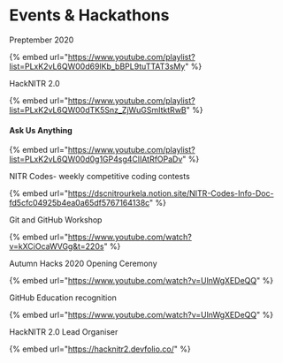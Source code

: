 # Events & Hackathons

Preptember 2020

{% embed url="https://www.youtube.com/playlist?list=PLxK2vL6QW00d69lKb_bBPL9tuTTAT3sMy" %}

HackNITR 2.0

{% embed url="https://www.youtube.com/playlist?list=PLxK2vL6QW00dTK5Snz_ZjWuGSmItktRwB" %}

#### Ask Us Anything

{% embed url="https://www.youtube.com/playlist?list=PLxK2vL6QW00d0g1GP4sg4ClIAtRfOPaDv" %}

NITR Codes- weekly competitive coding contests

{% embed url="https://dscnitrourkela.notion.site/NITR-Codes-Info-Doc-fd5cfc04925b4ea0a65df5767164138c" %}

Git and GitHub Workshop

{% embed url="https://www.youtube.com/watch?v=kXCiOcaWVGg&t=220s" %}

Autumn Hacks 2020 Opening Ceremony

{% embed url="https://www.youtube.com/watch?v=UlnWgXEDeQQ" %}

GitHub Education recognition

{% embed url="https://www.youtube.com/watch?v=UlnWgXEDeQQ" %}

HackNITR 2.0 Lead Organiser

{% embed url="https://hacknitr2.devfolio.co/" %}
